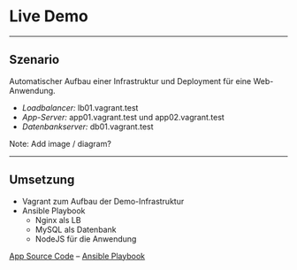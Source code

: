 # Live Demo

---

## Szenario
Automatischer Aufbau einer Infrastruktur und Deployment für eine Web-Anwendung.

* *Loadbalancer:* lb01.vagrant.test
* *App-Server:* app01.vagrant.test und app02.vagrant.test
* *Datenbankserver:* db01.vagrant.test

Note: Add image / diagram?

---

## Umsetzung

* Vagrant zum Aufbau der Demo-Infrastruktur
* Ansible Playbook
    * Nginx als LB
    * MySQL als Datenbank
    * NodeJS für die Anwendung

[App Source Code](https://github.com/TobiasMende/MetaNook2018-Ansible-App) – [Ansible Playbook](https://github.com/TobiasMende/MetaNook2018-Ansible)
